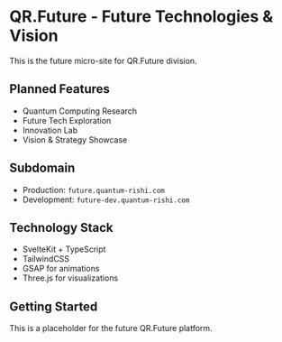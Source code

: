 # QR.Future - Future Technologies & Vision

This is the future micro-site for QR.Future division.

## Planned Features
- Quantum Computing Research
- Future Tech Exploration
- Innovation Lab
- Vision & Strategy Showcase

## Subdomain
- Production: `future.quantum-rishi.com`
- Development: `future-dev.quantum-rishi.com`

## Technology Stack
- SvelteKit + TypeScript
- TailwindCSS
- GSAP for animations
- Three.js for visualizations

## Getting Started
This is a placeholder for the future QR.Future platform.
